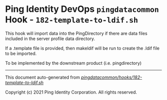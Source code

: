 
# Ping Identity DevOps `pingdatacommon` Hook - `182-template-to-ldif.sh`
This hook will import data into the PingDirectory if there are data files
included in the server profile data directory.

If a .template file is provided, then makeldif will be run to create the .ldif
file to be imported.

To be implemented by the downstream product (i.e. pingdirectory)

---
This document auto-generated from _[pingdatacommon/hooks/182-template-to-ldif.sh](https://github.com/pingidentity/pingidentity-docker-builds/blob/master/pingdatacommon/hooks/182-template-to-ldif.sh)_

Copyright (c) 2021 Ping Identity Corporation. All rights reserved.
